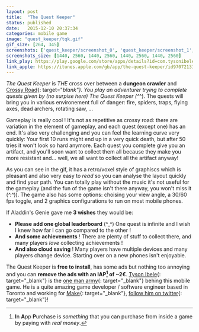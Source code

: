 ```yaml
---
layout: post
title:  "The Quest Keeper"
status: published
date:   2015-12-10 20:37:34
categories: mobile game
image: "quest_keeper/tqk.gif"
gif_size: [264, 345]
screenshots: ['quest_keeper/screenshot_0', 'quest_keeper/screenshot_1', 'quest_keeper/screenshot_2', 'quest_keeper/screenshot_3']
screenshots_size: [1440, 2560, 1440, 2560, 1440, 2560, 1440, 2560]
link_play: https://play.google.com/store/apps/details?id=com.tysonibele.questkeeper
link_apple: https://itunes.apple.com/gb/app/the-quest-keeper/id970721313
---
```

*The Quest Keeper* is *THE* cross over between a **dungeon crawler** and [Crossy Road](https://youtu.be/a3pTw0jmxlg){: target="_blank"}. You play an adventurer trying to complete quests given by (no surpise here) *The Quest Keeper* (^_^). The quests will bring you in various environement full of danger: fire, spiders, traps, flying axes, dead archers, rotating saw, ...<!--more-->

Gameplay is really cool ! It's not as repetitive as crossy road: there are variation in the element of gameplay, and each quest (except one) has an end. It's also very challenging and you can feel the learning curve very quickly: Your first 10 runs might end up in a very quick death, but after 50 tries it won't look so hard anymore. Each quest you complete give you an artifact, and you'll soon want to collect them all because they make you more resistant and... well, we all want to collect all the artifact anyway!

As you can see in the gif, it has a retro/voxel style of graphiscs which is pleasant and also very easy to *read* so you can analyse the layout quickly and find your path. You can totally play without the music it's not useful for the gameplay (and the fun of the game isn't there anyway, you won't miss it (*^.^*)).
The game also has some options: choising your view angle, a 30/60 fps toggle, and 2 graphics configurations to run on most mobile phones.

If Aladdin's Genie gave me **3 wishes** they would be:

 * **Please add one global leaderboard** (^_^) One quest is infinite and I wish I knew how far I can go compared to the other !
 * **And some achievements** ! There are plenty of stuff to collect there, and many players *love* collecting achievements !
 * **And also cloud saving** ! Many players have multiple devices and many players change device. Starting over on a new phones isn't enjoyable.

The Quest Keeper is **free to install**, has some ads but nothing too annoying and you can **remove the ads with an IAP[^1] of ~2€**. [Tyson Ibele](http://tysonibele.com/about/){: target="_blank"} is the [one man army](https://en.wikipedia.org/wiki/One_Man_Army){: target="_blank"} behing this mobile game. He is a quite amazing game developer / software engineer based in Toronto and working for [Make](http://makevisual.com/){: target="_blank"}, [follow him on twitter](https://twitter.com/tysonibele){: target="_blank"}!

[^1]: **I**n **A**pp **P**urchase is *something* that you can purchase from inside a game by paying with *real money*.
